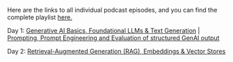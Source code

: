 Here are the links to all individual podcast episodes, and you can find the complete playlist [here.](https://www.youtube.com/playlist?list=PLqFaTIg4myu_yKJpvF8WE2JfaG5kGuvoE)


Day 1: [Generative AI Basics, Foundational LLMs & Text Generation](https://youtu.be/Na3O4Pkbp-U?list=PLqFaTIg4myu_yKJpvF8WE2JfaG5kGuvoE) | [Prompting, Prompt Engineering and Evaluation of structured GenAI output](https://youtu.be/CFtX0ZyLSAY?list=PLqFaTIg4myu_yKJpvF8WE2JfaG5kGuvoE)

Day 2: [Retrieval-Augmented Generation (RAG), Embeddings & Vector Stores](https://youtu.be/xCAVsst6WJ8?list=PLqFaTIg4myu_yKJpvF8WE2JfaG5kGuvoE)






